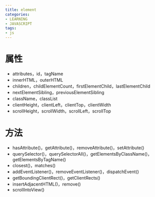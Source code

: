 ```yaml
---
title: element
categories: 
- LEARNING
- JAVASCRIPT
tags:
- js
---
```



# 属性
- attributes，id，tagName
- innerHTML，outerHTML
- children，childElementCount，firstElementChild，lastElementChild
- nextElementSibling，previousElementSibling
- className，classList
- clientHeight，clientLeft，clientTop，clientWidth
- scrollHeight，scrollWidth，scrollLeft，scrollTop

# 方法
- hasAttribute()，getAttribute()，removeAttribute()，setAttribute()
- querySelector()，querySelectorAll()，getElementsByClassName()，getElementsByTagName()
- closest()，matches()
- addEventListener()，removeEventListener()，dispatchEvent()
- getBoundingClientRect()，getClientRects()
- insertAdjacentHTML()，remove()
- scrollIntoView()

